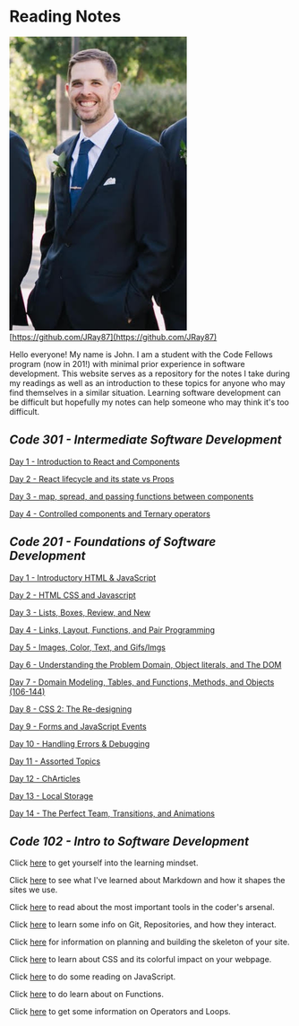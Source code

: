 # Reading Notes

![Me](images/ProfilePhoto.jpg)
[https://github.com/JRay87](https://github.com/JRay87)

Hello everyone! My name is John. I am a student with the Code Fellows program (now in 201!) with minimal prior experience in software development. This website serves as a repository for the notes I take during my readings as well as an introduction to these topics for anyone who may find themselves in a similar situation. Learning software development can be difficult but hopefully my notes can help someone who may think it's too difficult.  

## *Code 301 - Intermediate Software Development*

[Day 1 - Introduction to React and Components](301/Reading-1.md)

[Day 2 - React lifecycle and its state vs Props](301/Reading-2.md)

[Day 3 - map, spread, and passing functions between components](301/Reading-3.md)

[Day 4 - Controlled components and Ternary operators](301/Reading-4.md)

## *Code 201 - Foundations of Software Development*

[Day 1 - Introductory HTML & JavaScript](201/class-01.md)

[Day 2 - HTML CSS and Javascript](201/class-02.md)

[Day 3 - Lists, Boxes, Review, and New](201/class-03.md)

[Day 4 - Links, Layout, Functions, and Pair Programming](201/class-04.md)

[Day 5 - Images, Color, Text, and Gifs/Imgs](201/class-05.md)

[Day 6 - Understanding the Problem Domain, Object literals, and The DOM](201/class-06.md)

[Day 7 - Domain Modeling, Tables, and Functions, Methods, and Objects (106-144)](201/class-07.md)

[Day 8 - CSS 2: The Re-designing](201/class-08.md)

[Day 9 - Forms and JavaScript Events](201/class-09.md)

[Day 10 - Handling Errors & Debugging](201/class-10.md)

[Day 11 - Assorted Topics](201/class-11.md)

[Day 12 - ChArticles](201/class-12.md)

[Day 13 - Local Storage](201/class-13.md)

[Day 14 - The Perfect Team, Transitions, and Animations](201/class-14.md)

## *Code 102 - Intro to Software Development*

Click [here](102/zzGrowthMindset.md) to get yourself into the learning mindset.

Click [here](102/zzMrkdwnnotes.md) to see what I've learned about Markdown and how it shapes the sites we use.

Click [here](102/zzCodersComp.md) to read about the most important tools in the coder's arsenal.

Click [here](102/zzGitRepositories.md) to learn some info on Git, Repositories, and how they interact.

Click [here](102/zzBasicsofhtml.md) for information on planning and building the skeleton of your site.

Click [here](102/zzCSSNotes.md) to learn about CSS and its colorful impact on your webpage.

Click [here](102/zzJSNotes.md) to do some reading on JavaScript.

Click [here](102/zzFunctions.md) to do learn about on Functions.

Click [here](102/zzLoops.md) to get some information on Operators and Loops.
